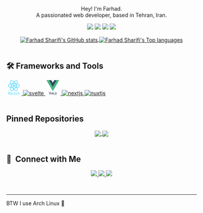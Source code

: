 <p align="center">
Hey! I'm Farhad.<br/>
A passionated web developer, based in Tehran, Iran.
<div align="center">

![](https://img.shields.io/badge/Code-JavaScript-informational?style=flat&logo=javascript&logoColor=white&color=teal&label=)
![](https://img.shields.io/badge/Code-React-informational?style=flat&logo=react&logoColor=white&color=teal&label=)
![](https://img.shields.io/badge/Code-Svelte-informational?style=flat&logo=svelte&logoColor=white&color=teal&label=)
![](https://img.shields.io/badge/Code-Vue-informational?style=flat&logo=vue.js&logoColor=white&color=teal&label)

</div>

</p>

<div align="center">
<a href="https://github.com/anuraghazra/github-readme-stats">
  <img align="center" src="https://github-readme-stats.vercel.app/api?username=faraadi&show_icons=true&theme=nord" alt="Farhad Sharifi's GitHub stats"/>
</a>
<a href="https://github.com/anuraghazra/convoychat">
  <img align="center" src="https://github-readme-stats.vercel.app/api/top-langs/?username=faraadi&layout=compact&theme=nord" alt="Farhad Sharifi's Top languages" />
</a>
</div>
<br/>

## 🛠 Frameworks and Tools
</a>
<a href="https://reactjs.org/" target="_blank">
	<img src="https://raw.githubusercontent.com/devicons/devicon/master/icons/react/react-original-wordmark.svg" alt="react" width="40" height="40" />
</a>
<a href="https://svelte.dev" target="_blank">
	<img src="https://upload.wikimedia.org/wikipedia/commons/1/1b/Svelte_Logo.svg" alt="svelte" width="40" height="40" />
</a>
<a href="https://vuejs.org/" target="_blank">
	<img src="https://raw.githubusercontent.com/devicons/devicon/master/icons/vuejs/vuejs-original-wordmark.svg" alt="vuejs" width="40" height="40" />
</a>
<a href="https://nextjs.org/" target="_blank">
<img src="https://cdn.worldvectorlogo.com/logos/nextjs-3.svg" alt="nextjs" width="40" height="40" />
</a>
<a href="https://nuxtjs.org/" target="_blank">
	<img src="https://www.vectorlogo.zone/logos/nuxtjs/nuxtjs-icon.svg" alt="nuxtjs" width="40" height="40" />
</a>
<br/>
<br/>

## Pinned Repositories

<div align="center">
<a href="https://github.com/anuraghazra/github-readme-stats">
  <img align="center" src="https://github-readme-stats.vercel.app/api/pin/?username=faraadi&repo=nord-ui&theme=nord" />
</a>
<a href="https://github.com/anuraghazra/convoychat">
  <img align="center" src="https://github-readme-stats.vercel.app/api/pin/?username=faraadi&repo=mailspring-nord-theme&theme=nord" />
</a>
</div>
<br/>

##  🤝&nbsp; Connect with Me

<p align="center">
	<a href="https://twitter.com/faradivar">
		<img src="https://img.shields.io/badge/-faradivar-0077B5?style=flat-square&logo=Twitter&logoColor=white"/>
	</a>
	<a href="https://www.linkedin.com/in/farhad-sharifi">
		<img src="https://img.shields.io/badge/-Farhad Sharifi-0077B5?style=flat-square&logo=Linkedin&logoColor=white"/>
	</a>
	<a href="mailto:faradidev@gmail.com">
		<img src="https://img.shields.io/badge/-faradidev@gmail.com-D14836?style=flat-square&logo=Gmail&logoColor=white"/>
	</a>
</p>
<br/>
<hr/>

BTW I use Arch Linux 🤘